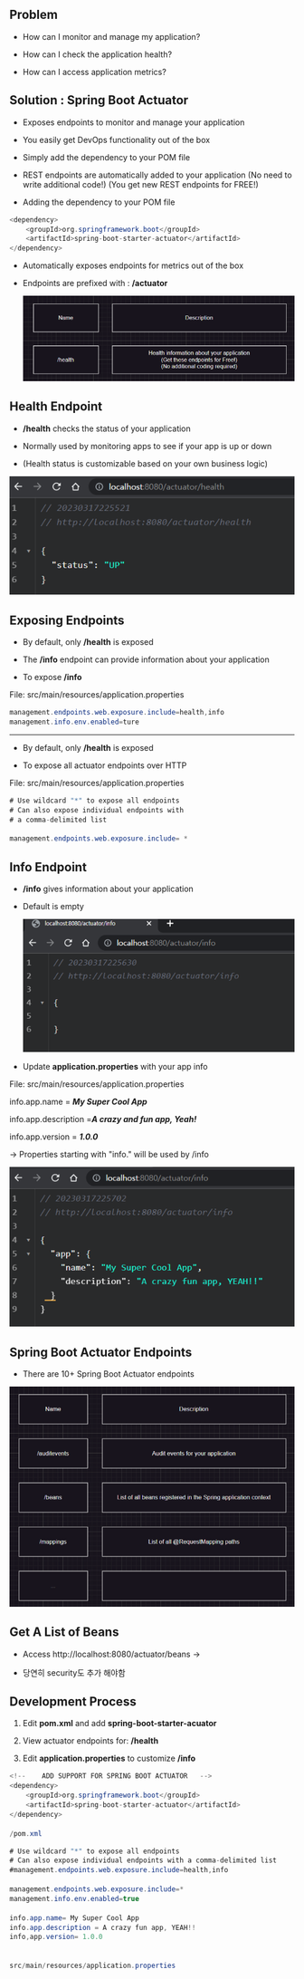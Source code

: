 ## Problem

- How can I monitor and manage my application?

- How can I check the application health?

- How can I access application metrics?

## Solution : Spring Boot Actuator

- Exposes endpoints to monitor and manage your application

- You easily get DevOps functionality out of the box

- Simply add the dependency to your POM file

- REST endpoints are automatically added to your application
  (No need to write additional code!)
  (You get new REST endpoints for FREE!)

- Adding the dependency to your POM file

```java
<dependency>
    <groupId>org.springframework.boot</groupId>
    <artifactId>spring-boot-starter-actuator</artifactId>
</dependency>
```

- Automatically exposes endpoints for metrics out of the box

- Endpoints are prefixed with : **/actuator**
  
  ![](../images/2023-03-17-Spring%20Boot%20Actuator/2023-03-17-21-19-32-image.png)

## Health Endpoint

- **/health** checks the status of your application

- Normally used by monitoring apps to see if your app is up or down 

- (Health status is customizable based on your own business logic)

![](../images/2023-03-17-Spring%20Boot%20Actuator/2023-03-17-22-55-32-image.png)

## Exposing Endpoints

- By default, only **/health** is exposed

- The **/info** endpoint can provide information about your application

- To expose **/info**

File: src/main/resources/application.properties

```java
management.endpoints.web.exposure.include=health,info
management.info.env.enabled=ture
```

***

- By default, only **/health** is exposed

- To expose all actuator endpoints over HTTP

File: src/main/resources/application.properties

```java
# Use wildcard "*" to expose all endpoints
# Can also expose individual endpoints with 
# a comma-delimited list

management.endpoints.web.exposure.include= *
```

## Info Endpoint

- **/info** gives information about your application

- Default is empty
  
  ![](../images/2023-03-17-Spring%20Boot%20Actuator/2023-03-17-22-56-39-image.png)

- Update **application.properties** with your app info

File: src/main/resources/application.properties

info.app.name = ***My Super Cool App***

info.app.description =***A crazy and fun app, Yeah!***

info.app.version = ***1.0.0***

-> Properties starting with "info." will be used by /info

![](../images/2023-03-17-Spring%20Boot%20Actuator/2023-03-17-22-57-10-image.png)

## Spring Boot Actuator Endpoints

- There are 10+ Spring Boot Actuator endpoints

![](../images/2023-03-17-Spring%20Boot%20Actuator/2023-03-17-21-43-20-image.png)

## Get A List of Beans

- Access http://localhost:8080/actuator/beans ->

- 당연히 security도 추가 해야함

## Development Process

1. Edit **pom.xml** and add **spring-boot-starter-acuator**

2. View actuator endpoints for: **/health**

3. Edit **application.properties** to customize **/info**

```java
<!--    ADD SUPPORT FOR SPRING BOOT ACTUATOR   -->
<dependency>
    <groupId>org.springframework.boot</groupId>
    <artifactId>spring-boot-starter-actuator</artifactId>
</dependency>

/pom.xml
```

```java
# Use wildcard "*" to expose all endpoints
# Can also expose individual endpoints with a comma-delimited list
#management.endpoints.web.exposure.include=health,info

management.endpoints.web.exposure.include=*
management.info.env.enabled=true

info.app.name= My Super Cool App
info.app.description = A crazy fun app, YEAH!!
info,app.version= 1.0.0 


src/main/resources/application.properties
```
